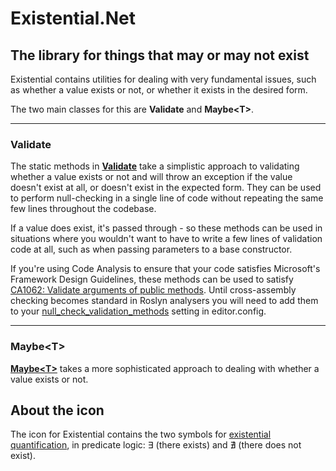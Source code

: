 ﻿# **Existential.Net**
## The library for things that may or may not exist

Existential contains utilities for dealing with very fundamental issues,
such as whether a value exists or not, or whether it exists
in the desired form.

The two main classes for this are **Validate** and **Maybe&lt;T&gt;**.

---
### Validate
The static methods in **[Validate](xref:Existential.Validate)** take a 
simplistic approach to validating whether a value exists or not and will 
throw an exception if the value doesn't exist at all, or doesn't exist in 
the expected form. They can be used to perform null-checking in a single line
of code without repeating the same few lines throughout the codebase.

If a value does exist, it's passed through - so these methods can be 
used in situations where you wouldn't want to have to write a few lines
of validation code at all, such as when passing parameters to a base 
constructor.

If you're using Code Analysis to ensure that your code satisfies Microsoft's
Framework Design Guidelines, these methods can be used to satisfy
[CA1062: Validate arguments of public methods](https://docs.microsoft.com/en-gb/visualstudio/code-quality/ca1062).
Until cross-assembly checking becomes standard in Roslyn analysers you 
will need to add them to your
[null_check_validation_methods](https://docs.microsoft.com/en-gb/visualstudio/code-quality/ca1062)
setting in editor.config.

---
### Maybe&lt;T&gt;
**[Maybe&lt;T&gt;](xref:Existential.Maybe`1)** takes a more sophisticated 
approach to dealing with whether a value exists or not.


## About the icon
The icon for Existential contains the two symbols for 
[existential quantification](https://en.wikipedia.org/wiki/Existential_quantification),
in predicate logic: &#8707; (there exists) and &#8708; (there does not exist).
